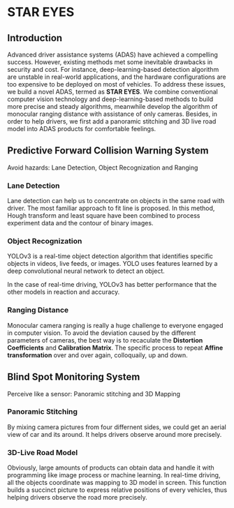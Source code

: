 # STAR EYES

## Introduction

Advanced driver assistance systems (ADAS) have achieved a compelling
success. However, existing methods met some inevitable drawbacks in security and cost. For instance, deep-learning-based detection algorithm are unstable in real-world applications, and the hardware configurations are too
expensive to be deployed on most of vehicles. To address these issues, we
build a novel ADAS, termed as **STAR EYES**. We combine conventional computer vision technology and
deep-learning-based methods to build more precise and steady algorithms, meanwhile develop the algorithm of monocular ranging distance with assistance of only cameras. Besides, in order to help drivers, we first add a panoramic stitching and 3D live road model into ADAS
products for comfortable feelings.

## Predictive Forward Collision Warning System

Avoid hazards: Lane Detection, Object Recognization and Ranging

### Lane Detection

Lane detection can help us to concentrate on objects in the same road with driver. The most familiar approach to fit line is proposed. In this method, Hough transform and least square have been combined to process experiment data and the contour of binary images.

### Object Recognization

YOLOv3 is a real-time object detection algorithm that identifies specific objects in videos, live feeds, or images. YOLO uses features learned by a deep convolutional neural network to detect an object.

In the case of real-time driving, YOLOv3 has better performance that the other models in reaction and accuracy. 

### Ranging Distance

Monocular camera ranging is really a huge challenge to everyone engaged in computer vision. To avoid the deviation caused by the different parameters of cameras, the best way is to recaculate the **Distortion Coefficients** and **Calibration Matrix**. The specific process to repeat **Affine transformation** over and over again, colloquaily, up and down.

## Blind Spot Monitoring System

Perceive like a sensor: Panoramic stitching and 3D Mapping

### Panoramic Stitching

By mixing camera pictures from four differnent sides, we could get an aerial view of car and its around. It helps drivers observe around more precisely.

### 3D-Live Road Model

Obviously, large amounts of products can obtain data and handle it with programming like image process or machine learning. In real-time driving, all the objects coordinate was mapping to 3D model in screen. This function builds a succinct picture to express relative positions of every vehicles, thus helping drivers observe the road more precisely.


